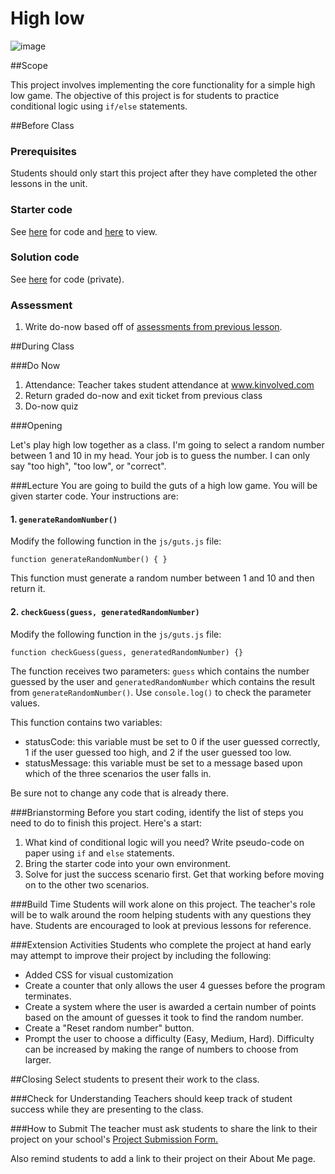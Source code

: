 # High low

![image](http://i.imgur.com/pQ1BCwf.jpg)

##Scope

This project involves implementing the core functionality for a simple high low game. The objective of this project is for students to practice conditional logic using `if/else` statements.
 
##Before Class

### Prerequisites
Students should only start this project after they have completed the other lessons in the unit.

### Starter code

See [here](starter_code/) for code and [here](https://rawgit.com/ScriptEdcurriculum/curriculum/master/units/7-conditional/lessons/2-project/starter_code/index.html) to view.

### Solution code

See [here](https://github.com/ScriptEdcurriculum/solutions/tree/master/units/7-conditional/lessons/2-project/solution_code) for code (private).

### Assessment

1. Write do-now based off of [assessments from previous lesson](../../../7-conditional/lessons/1-conditional/assessments/).

##During Class

###Do Now

1. Attendance: Teacher takes student attendance at www.kinvolved.com
2. Return graded do-now and exit ticket from previous class
3. Do-now quiz

###Opening

Let's play high low together as a class. I'm going to select a random number between 1 and 10 in my head. Your job is to guess the number. I can only say "too high", "too low", or "correct".

###Lecture
You are going to build the guts of a high low game. You will be given starter code. Your instructions are:

#### 1. `generateRandomNumber()`

Modify the following function in the `js/guts.js` file:

```
function generateRandomNumber() { }
```

This function must generate a random number between 1 and 10 and then return it.

#### 2. `checkGuess(guess, generatedRandomNumber) `

Modify the following function in the `js/guts.js` file:

```
function checkGuess(guess, generatedRandomNumber) {}
```
The function receives two parameters: `guess` which contains the number guessed by the user and `generatedRandomNumber` which contains the result from `generateRandomNumber()`. Use `console.log()` to check the parameter values.

This function contains two variables:

* statusCode: this variable must be set to 0 if the user guessed correctly, 1 if the user guessed too high, and 2 if the user guessed too low.
* statusMessage: this variable must be set to a message based upon which of the three scenarios the user falls in.

Be sure not to change any code that is already there.

###Brianstorming
Before you start coding, identify the list of steps you need to do to finish this project. Here's a start:

1. What kind of conditional logic will you need? Write pseudo-code on paper using `if` and `else` statements.
2. Bring the starter code into your own environment.
3. Solve for just the success scenario first. Get that working before moving on to the other two scenarios.

###Build Time
Students will work alone on this project. The teacher's role will be to walk around the room helping students with any questions they have. Students are encouraged to look at previous lessons for reference.

###Extension Activities
Students who complete the project at hand early may attempt to improve their project by including the following:  

* Added CSS for visual customization
* Create a counter that only allows the user 4 guesses before the program terminates.
* Create a system where the user is awarded a certain number of points based on the amount of guesses it took to find the random number. 
* Create a "Reset random number" button.
* Prompt the user to choose a difficulty (Easy, Medium, Hard). Difficulty can be increased by making the range of numbers to choose from larger.

##Closing
Select students to present their work to the class.

###Check for Understanding
Teachers should keep track of student success while they are presenting to the class.

###How to Submit
The teacher must ask students to share the link to their project on your school's [Project Submission Form.](https://docs.google.com/a/scripted.org/spreadsheets/d/1kaVH9hmkDCbBul19583UMPxl6IJ3-4pHgBQ2BU6TKDk/edit#gid=0)

Also remind students to add a link to their project on their About Me page.
